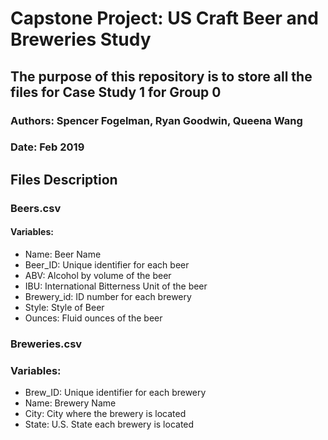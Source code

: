 # Capstone Project: US Craft Beer and Breweries Study
## The purpose of this repository is to store all the files for Case Study 1 for Group 0
### Authors: Spencer Fogelman, Ryan Goodwin, Queena Wang
### Date: Feb 2019
## **Files Description**
### **Beers.csv**
#### Variables:
* Name: Beer Name
* Beer_ID:  Unique identifier for each beer
* ABV:  Alcohol by volume of the beer
* IBU:  International Bitterness Unit of the beer
* Brewery_id:  ID number for each brewery
* Style: Style of Beer
* Ounces:  Fluid ounces of the beer
### **Breweries.csv**  
### Variables:
* Brew_ID:  Unique identifier for each brewery
* Name:  Brewery Name
* City:  City where the brewery is located
* State:  U.S. State each brewery is located
